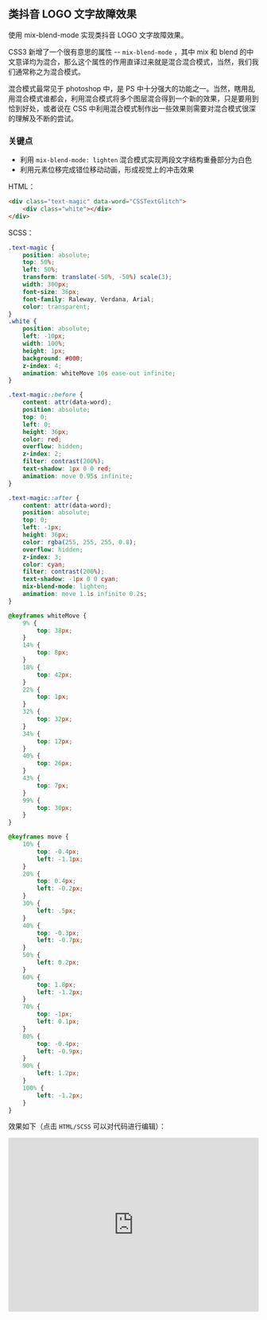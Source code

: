 ## 类抖音 LOGO 文字故障效果

使用 mix-blend-mode 实现类抖音 LOGO 文字故障效果。

CSS3 新增了一个很有意思的属性 -- `mix-blend-mode` ，其中 mix 和 blend 的中文意译均为混合，那么这个属性的作用直译过来就是混合混合模式，当然，我们我们通常称之为混合模式。

混合模式最常见于 photoshop 中，是 PS 中十分强大的功能之一。当然，瞎用乱用混合模式谁都会，利用混合模式将多个图层混合得到一个新的效果，只是要用到恰到好处，或者说在 CSS 中利用混合模式制作出一些效果则需要对混合模式很深的理解及不断的尝试。

### 关键点

+ 利用 `mix-blend-mode: lighten` 混合模式实现两段文字结构重叠部分为白色
+ 利用元素位移完成错位移动动画，形成视觉上的冲击效果

HTML：

```html
<div class="text-magic" data-word="CSSTextGlitch">
    <div class="white"></div>
</div>
```

SCSS：
```scss
.text-magic {
    position: absolute;
    top: 50%;
    left: 50%;
    transform: translate(-50%, -50%) scale(3);
    width: 300px;
    font-size: 36px;
    font-family: Raleway, Verdana, Arial;
    color: transparent;
}
.white {
    position: absolute;
    left: -10px;
    width: 100%;
    height: 1px;
    background: #000;
    z-index: 4;
    animation: whiteMove 10s ease-out infinite;
}

.text-magic::before {
    content: attr(data-word);
    position: absolute;
    top: 0;
    left: 0;
    height: 36px;
    color: red;
    overflow: hidden;
    z-index: 2;
    filter: contrast(200%);
    text-shadow: 1px 0 0 red;
    animation: move 0.95s infinite;
}

.text-magic::after {
    content: attr(data-word);
    position: absolute;
    top: 0;
    left: -1px;
    height: 36px;
    color: rgba(255, 255, 255, 0.8);
    overflow: hidden;
    z-index: 3;
    color: cyan;
    filter: contrast(200%);
    text-shadow: -1px 0 0 cyan;
    mix-blend-mode: lighten;
    animation: move 1.1s infinite 0.2s;
}

@keyframes whiteMove {
    9% {
        top: 38px;
    }
    14% {
        top: 8px;
    }
    18% {
        top: 42px;
    }
    22% {
        top: 1px;
    }
    32% {
        top: 32px;
    }
    34% {
        top: 12px;
    }
    40% {
        top: 26px;
    }
    43% {
        top: 7px;
    }
    99% {
        top: 30px;
    }
}

@keyframes move {
    10% {
        top: -0.4px;
        left: -1.1px;
    }
    20% {
        top: 0.4px;
        left: -0.2px;
    }
    30% {
        left: .5px;
    }
    40% {
        top: -0.3px;
        left: -0.7px;
    }
    50% {
        left: 0.2px;
    }
    60% {
        top: 1.8px;
        left: -1.2px;
    }
    70% {
        top: -1px;
        left: 0.1px;
    }
    80% {
        top: -0.4px;
        left: -0.9px;
    }
    90% {
        left: 1.2px;
    }
    100% {
        left: -1.2px;
    }
}
```

效果如下（点击 `HTML/SCSS` 可以对代码进行编辑）：

<iframe height="350" style="width: 100%;" scrolling="no" title="类抖音LOGO文字故障效果" src="https://codepen.io/Chokcoco/embed/KKwLaOV?height=350&theme-id=default&default-tab=result" frameborder="no" allowtransparency="true" allowfullscreen="true">
  See the Pen <a href='https://codepen.io/Chokcoco/pen/KKwLaOV'>类抖音LOGO文字故障效果</a> by Chokcoco
  (<a href='https://codepen.io/Chokcoco'>@Chokcoco</a>) on <a href='https://codepen.io'>CodePen</a>.
</iframe>